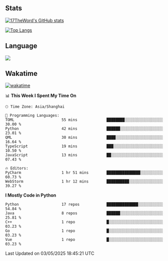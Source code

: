 ## Stats

[![17TheWord's GitHub stats](https://github-readme-stats.vercel.app/api?username=17TheWord&count_private=true&show_icons=true)](https://github.com/anuraghazra/github-readme-stats)

[![Top Langs](https://github-readme-stats.vercel.app/api/top-langs/?username=17TheWord&layout=compact&hide=html)](https://github.com/anuraghazra/github-readme-stats)

## Language

<img align="center" src="https://github-readme-stats-theword.vercel.app/api/wakatime?username=559772f0-9c03-4114-9e11-1b4b8b998e10&layout=compact&theme=dracula&hide_border=true">

## Wakatime

[![wakatime](https://wakatime.com/badge/user/559772f0-9c03-4114-9e11-1b4b8b998e10.svg)](https://wakatime.com/@559772f0-9c03-4114-9e11-1b4b8b998e10)

<!--START_SECTION:waka-->
📊 **This Week I Spent My Time On** 

```text
🕑︎ Time Zone: Asia/Shanghai

💬 Programming Languages: 
TOML                     55 mins             ████████░░░░░░░░░░░░░░░░░   30.00 % 
Python                   42 mins             ██████░░░░░░░░░░░░░░░░░░░   23.01 % 
QML                      30 mins             ████░░░░░░░░░░░░░░░░░░░░░   16.64 % 
TypeScript               19 mins             ███░░░░░░░░░░░░░░░░░░░░░░   10.50 % 
JavaScript               13 mins             ██░░░░░░░░░░░░░░░░░░░░░░░   07.43 % 

🔥 Editors: 
PyCharm                  1 hr 51 mins        ███████████████░░░░░░░░░░   60.73 % 
WebStorm                 1 hr 12 mins        ██████████░░░░░░░░░░░░░░░   39.27 % 
```

**I Mostly Code in Python** 

```text
Python                   17 repos            ██████████████░░░░░░░░░░░   54.84 % 
Java                     8 repos             ██████░░░░░░░░░░░░░░░░░░░   25.81 % 
C++                      1 repo              █░░░░░░░░░░░░░░░░░░░░░░░░   03.23 % 
Go                       1 repo              █░░░░░░░░░░░░░░░░░░░░░░░░   03.23 % 
Vue                      1 repo              █░░░░░░░░░░░░░░░░░░░░░░░░   03.23 % 
```




 Last Updated on 03/05/2025 18:45:21 UTC
<!--END_SECTION:waka-->
